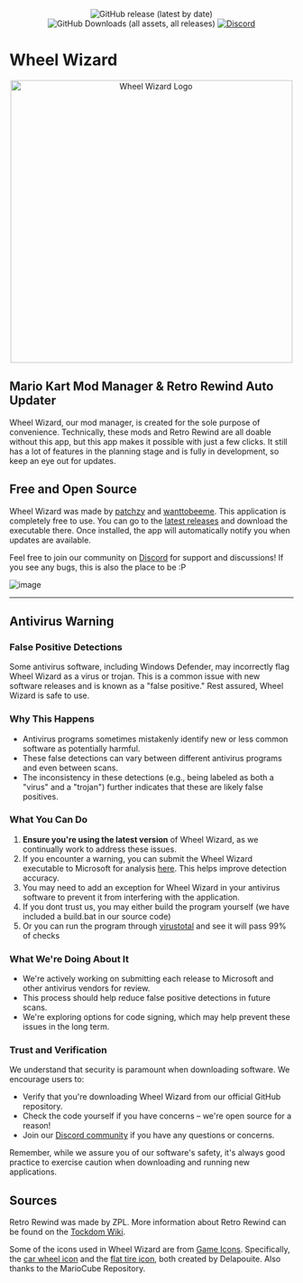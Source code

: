 <p align="center">
  <img src="https://img.shields.io/github/v/release/patchzyy/WheelWizard?color=green&style=for-the-badge" alt="GitHub release (latest by date)" />
  <img src="https://img.shields.io/github/downloads/patchzyy/WheelWizard/total?color=green&style=for-the-badge" alt="GitHub Downloads (all assets, all releases)" />
  <a href="https://discord.gg/vZ7T2wJnsq">
    <img src="https://img.shields.io/discord/1253384439937896560?color=7289da&style=for-the-badge" alt="Discord" />
  </a>
</p>

# Wheel Wizard

<p align="center">
  <img src="https://github.com/patchzyy/WheelWizard/blob/main/images/WheelWizzard_with_icon.png" alt="Wheel Wizard Logo" width="500"/>
</p>

## Mario Kart Mod Manager & Retro Rewind Auto Updater

Wheel Wizard, our mod manager, is created for the sole purpose of convenience. Technically, these mods and Retro Rewind are all doable without this app, but this app makes it possible with just a few clicks. It still has a lot of features in the planning stage and is fully in development, so keep an eye out for updates.

## Free and Open Source

Wheel Wizard was made by [patchzy](https://github.com/patchzyy) and [wanttobeeme](https://github.com/wanttobeeme). This application is completely free to use. You can go to the [latest releases](https://github.com/patchzyy/WheelWizard/releases) and download the executable there. Once installed, the app will automatically notify you when updates are available.

Feel free to join our community on [Discord](https://discord.gg/vZ7T2wJnsq) for support and discussions! If you see any bugs, this is also the place to be :P

![image](https://github.com/patchzyy/CT-MKWII-WPF/assets/64382339/f97125bf-b339-44ef-8719-05a592edc2f4)

---
## Antivirus Warning

### False Positive Detections

Some antivirus software, including Windows Defender, may incorrectly flag Wheel Wizard as a virus or trojan. 
This is a common issue with new software releases and is known as a "false positive." 
Rest assured, Wheel Wizard is safe to use.

### Why This Happens

- Antivirus programs sometimes mistakenly identify new or less common software as potentially harmful.
- These false detections can vary between different antivirus programs and even between scans.
- The inconsistency in these detections (e.g., being labeled as both a "virus" and a "trojan") further indicates that these are likely false positives.

### What You Can Do

1. **Ensure you're using the latest version** of Wheel Wizard, as we continually work to address these issues.
2. If you encounter a warning, you can submit the Wheel Wizard executable to Microsoft for analysis [here](https://www.microsoft.com/en-us/wdsi/filesubmission). This helps improve detection accuracy.
3. You may need to add an exception for Wheel Wizard in your antivirus software to prevent it from interfering with the application.
4. If you dont trust us, you may either build the program yourself (we have included a build.bat in our source code)
5. Or you can run the program through [virustotal](https://www.virustotal.com/gui/home/upload) and see it will pass 99% of checks
   
### What We're Doing About It

- We're actively working on submitting each release to Microsoft and other antivirus vendors for review.
- This process should help reduce false positive detections in future scans.
- We're exploring options for code signing, which may help prevent these issues in the long term.

### Trust and Verification

We understand that security is paramount when downloading software. We encourage users to:

- Verify that you're downloading Wheel Wizard from our official GitHub repository.
- Check the code yourself if you have concerns – we're open source for a reason!
- Join our [Discord community](https://discord.gg/vZ7T2wJnsq) if you have any questions or concerns.

Remember, while we assure you of our software's safety, it's always good practice to exercise caution when downloading and running new applications.

## Sources

Retro Rewind was made by ZPL. More information about Retro Rewind can be found on the [Tockdom Wiki](https://wiki.tockdom.com/wiki/Retro_Rewind).

Some of the icons used in Wheel Wizard are from [Game Icons](https://game-icons.net/about.html). Specifically, the [car wheel icon](https://game-icons.net/1x1/delapouite/car-wheel.html) and the [flat tire icon](https://game-icons.net/1x1/delapouite/flat-tire.html), both created by Delapouite.
Also thanks to the MarioCube Repository.
